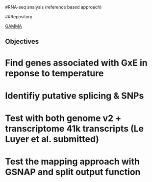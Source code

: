 #RNA-seq analysis (reference based approach)

##Repository

[GAMMA]("https://github.com/jleluyer/gamma")


## Objectives

# Find genes associated with GxE in reponse to temperature

# Identifiy putative splicing & SNPs

# Test with both genome v2 + transcriptome 41k transcripts (Le Luyer et al. submitted)

# Test the mapping approach with GSNAP and split output function
